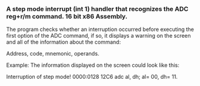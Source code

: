 ### A step mode interrupt (int 1) handler that recognizes the ADC reg+r/m command. 16 bit x86 Assembly.

The program checks whether an interruption occurred before executing the first option of the ADC command, if so, it displays a warning on the screen and all of the information about the command: 

Address, code, mnemonic, operands.

Example: The information displayed on the screen could look like this: 

Interruption of step mode! 0000:0128 12C6 adc al, dh; al= 00, dh= 11.
